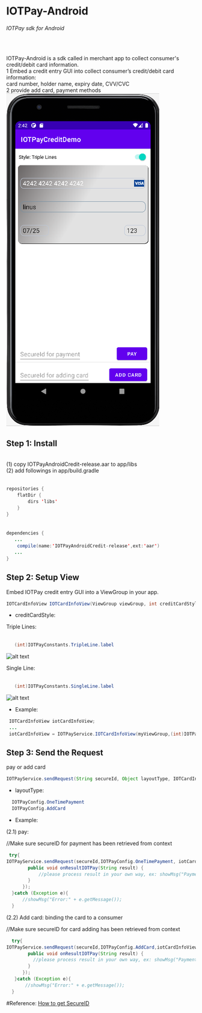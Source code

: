 # IOTPay-Android
###### IOTPay sdk for Android
<br />    


IOTPay-Android is a sdk called in merchant app to collect consumer's credit/debit card information.
<br /> 
1 Embed a credit entry GUI into collect consumer’s credit/debit card information:
<br /> card number, holder name, expiry date, CVV/CVC
<br /> 
2 provide add card, payment methods
![alt text](https://github.com/zhongzeyu/IOTPay-android/blob/master/demo.png ) 
<br />      




## Step 1: Install 
<br /> 
(1) copy IOTPayAndroidCredit-release.aar to app/libs
<br /> 
(2) add followings in app/build.gradle
<br /> <br /> 

```java
repositories {
	flatDir {
		dirs 'libs'
   	}
}


dependencies {
   ...
	compile(name:'IOTPayAndroidCredit-release',ext:'aar')
   ...
}
```


## Step 2: Setup View
Embed IOTPay credit entry GUI into a ViewGroup in your app.
```java
IOTCardInfoView IOTCardInfoView(ViewGroup viewGroup, int creditCardStyle)
```


- creditCardStyle:

 Triple Lines:
```java

   (int)IOTPayConstants.TripleLine.label
```

 ![alt text](https://github.com/zhongzeyu/IOTPay-android/blob/master/triple.png ) 


Single Line:
```java

   (int)IOTPayConstants.SingleLine.label
```

 ![alt text](https://github.com/zhongzeyu/IOTPay-android/blob/master/single.png ) 
 

- Example:

```java
 IOTCardInfoView iotCardInfoView;
 ...
 iotCardInfoView = IOTPayService.IOTCardInfoView(myViewGroup,(int)IOTPayConstants.TripleLine.label);
```


## Step 3: Send the Request
pay or add card
```java
IOTPayService.sendRequest(String secureId, Object layoutType, IOTCardInfoView creditForm,IOTPayCallback iotPayCallback);
```

- layoutType:
```java
  IOTPayConfig.OneTimePayment  
  IOTPayConfig.AddCard
```

- Example:

(2.1) pay:

 //Make sure secureID for payment has been retrieved from context
```java
 try{
IOTPayService.sendRequest(secureId,IOTPayConfig.OneTimePayment, iotCardInfoView,new IOTPayCallback(){
        public void onResultIOTPay(String result) {
            //please process result in your own way, ex: showMsg("Payment Result:" + result);
        }
      });
  }catch (Exception e){
      //showMsg("Error:" + e.getMessage());
  }
```

(2.2) Add card: binding the card to a consumer

  //Make sure secureID for card adding has been retrieved from context
```java
  try{
IOTPayService.sendRequest(secureId,IOTPayConfig.AddCard,iotCardInfoView,new IOTPayCallback(){
        public void onResultIOTPay(String result) {
          //please process result in your own way, ex: showMsg("Payment Result:" + result);
        }
      });
   }catch (Exception e){
       //showMsg("Error:" + e.getMessage());
  }
```

#Reference: 
[How to get SecureID](https://github.com/IOTPaySDK/IOTPay-iOS/blob/main/README.md)
